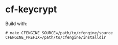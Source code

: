 cf-keycrypt
===========

Build with:

```make
# make CFENGINE_SOURCE=/path/to/cfengine/source CFENGINE_PREFIX=/path/to/cfengine/installdir

